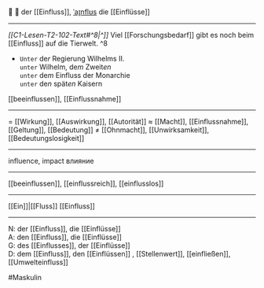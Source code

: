 💪 🔵 der [[Einfluss]], [ˈaɪ̯nflʊs](https://youglish.com/pronounce/Einfluss/german)
die [[Einflüsse]]

---
*[[C1-Lesen-T2-102-Text#^8|^]]* Viel [[Forschungsbedarf]] gibt es noch beim [[Einfluss]] auf die Tierwelt. ^8


- `Unter` de*r* Regierung Wilhelms II.  
  `unter` Wilhelm, de*m* Zweit*en*  
  `unter` de*m* Einfluss der Monarchie  
  `unter` de*n* spät*en* Kaisern

[[beeinflussen]], [[Einflussnahme]]

---
= [[Wirkung]], [[Auswirkung]], [[Autorität]]
≈ [[Macht]], [[Einflussnahme]], [[Geltung]], [[Bedeutung]]
≠ [[Ohnmacht]], [[Unwirksamkeit]], [[Bedeutungslosigkeit]]

---
influence, impact
влияние

---
[[beeinflussen]], [[einflussreich]], [[einflusslos]]

---
[[Ein]]|[[Fluss]]
[[Einfluss]]


---
N: der [[Einfluss]], die [[Einflüsse]]  
A: den [[Einfluss]], die [[Einflüsse]]  
G: des [[Einflusses]], der [[Einflüsse]]  
D: dem [[Einfluss]], den [[Einflüssen]]
, [[Stellenwert]], [[einfließen]], [[Umwelteinfluss]]


#Maskulin 